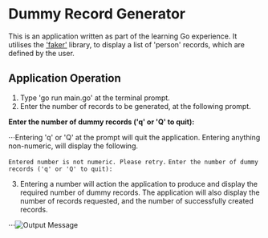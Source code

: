 # Dummy Record Generator
This is an application written as part of the learning Go experience. It utilises the ['faker'](https://github.com/manveru/faker) library, to display a list of 'person' records, which are defined by the user.
## Application Operation
1. Type 'go run main.go' at the terminal prompt.
2. Enter the number of records to be generated, at the following prompt.

**Enter the number of dummy records ('q' or 'Q' to quit):**

⋅⋅⋅Entering 'q' or 'Q' at the prompt will quit the application. Entering anything non-numeric, will display the following.

```Entered number is not numeric. Please retry.```
```Enter the number of dummy records ('q' or 'Q' to quit):```

3. Entering a number will action the application to produce and display the required number of dummy records. The application will also display the number of records requested, and the number of successfully created records.

⋅⋅⋅![Output Message](http://www.weeksontheweb.co.uk/images/readme-images/output.png)

